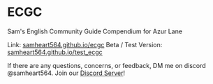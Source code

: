 # ECGC
Sam's English Community Guide Compendium for Azur Lane

Link: [samheart564.github.io/ecgc](https://samheart564.github.io/ECGC/)
Beta / Test Version: [samheart564.github.io/test_ecgc](https://samheart564.github.io/test_ecgc/)

If there are any questions, concerns, or feedback, DM me on discord @samheart564.
Join our [Discord Server](https://discord.gg/wKJKxq5WQt)!
